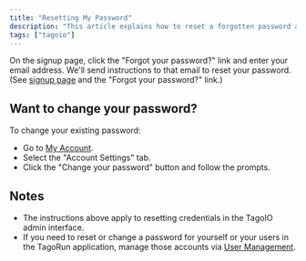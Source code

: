 ```yaml
---
title: "Resetting My Password"
description: "This article explains how to reset a forgotten password and how to change an existing password for TagoIO accounts, and clarifies where to manage passwords for the TagoRun application."
tags: ["tagoio"]
---
```

On the signup page, click the "Forgot your password?" link and enter your email address. We'll send instructions to that email to reset your password.  
(See [signup page](https://admin.tago.io/signup) and the "Forgot your password?" link.)

## Want to change your password?

To change your existing password:
- Go to [My Account](https://admin.tago.io/account).
- Select the "Account Settings" tab.
- Click the "Change your password" button and follow the prompts.

## Notes

- The instructions above apply to resetting credentials in the TagoIO admin interface.
- If you need to reset or change a password for yourself or your users in the TagoRun application, manage those accounts via [User Management](../tagorun/access-management/index).